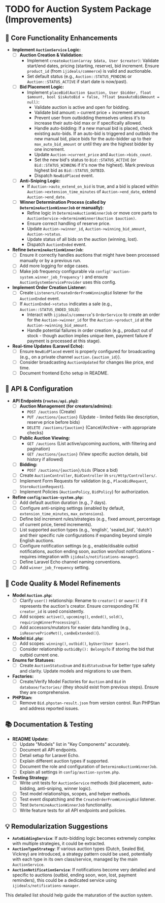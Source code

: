 # TODO for Auction System Package (Improvements)

## 🚀 Core Functionality Enhancements

-   **Implement `AuctionService` Logic:**
    -   [ ] **Auction Creation & Validation:**
        -   Implement `createAuction(array $data, User $creator)`: Validate start/end dates, pricing (starting, reserve), bid increment. Ensure `product_id` (from `ijideals/commerce`) is valid and auctionable.
        -   Set default status (e.g., `Auction::STATUS_PENDING` or `Auction::STATUS_ACTIVE` if start date is now/past).
    -   [ ] **Bid Placement Logic:**
        -   Implement `placeBid(Auction $auction, User $bidder, float $amount, bool $isAutoBid = false, ?float $maxAutoBidAmount = null)`:
            -   Validate auction is active and open for bidding.
            -   Validate bid amount: `>` current price + increment amount.
            -   Prevent user from outbidding themselves unless it's to increase their auto-bid max or if specifically allowed.
            -   Handle auto-bidding: If a new manual bid is placed, check existing auto-bids. If an auto-bid is triggered and outbids the new manual bid, place bids for the auto-bidder up to their `max_auto_bid_amount` or until they are the highest bidder by one increment.
            -   Update `Auction->current_price` and `Auction->bids_count`.
            -   Set the new bid's status to `Bid::STATUS_ACTIVE` (or `Bid::STATUS_WINNING` if it's now the highest). Mark previous highest bid as `Bid::STATUS_OUTBID`.
            -   Dispatch `NewBidPlaced` event.
    -   [ ] **Anti-Sniping Logic:**
        -   If `Auction->auto_extend_on_bid` is true, and a bid is placed within `Auction->extension_time_minutes` of `Auction->end_date`, extend `Auction->end_date`.
    -   [ ] **Winner Determination Process (called by `DetermineAuctionWinnerJob` or manually):**
        -   Refine logic in `DetermineAuctionWinnerJob` or move core parts to `AuctionService->determineWinner(Auction $auction)`.
        -   Ensure correct handling of reserve price.
        -   Update `Auction->winner_id`, `Auction->winning_bid_amount`, `Auction->status`.
        -   Update status of all bids on the auction (winning, lost).
        -   Dispatch `AuctionEnded` event.
-   **Refine `DetermineAuctionWinnerJob`:**
    -   [ ] Ensure it correctly handles auctions that might have been processed manually or by a previous run.
    -   [ ] Add more logging for edge cases.
    -   [ ] Make job frequency configurable via `config('auction-system.winner_job_frequency')` and ensure `AuctionSystemServiceProvider` uses this config.
-   **Implement Order Creation Listener:**
    -   [ ] Create `Listeners/CreateOrderFromWinningBid` listener for the `AuctionEnded` event.
    -   [ ] If `AuctionEnded->status` indicates a sale (e.g., `Auction::STATUS_ENDED_SOLD`):
        -   Interact with `ijideals/commerce`'s `OrderService` to create an order for the `Auction->winner_id` for the `Auction->product_id` at the `Auction->winning_bid_amount`.
        -   Handle potential failures in order creation (e.g., product out of stock - though auction implies unique item, payment failure if payment is processed at this stage).
-   **Real-time Updates (Laravel Echo):**
    -   [ ] Ensure `NewBidPlaced` event is properly configured for broadcasting (e.g., on a private channel `auction.{auction_id}`).
    -   [ ] Consider broadcasting `AuctionUpdated` for changes like price, end time.
    -   [ ] Document frontend Echo setup in README.

## 🔧 API & Configuration

-   **API Endpoints (`routes/api.php`):**
    -   [ ] **Auction Management (for creators/admins):**
        -   `POST /auctions` (Create)
        -   `PUT /auctions/{auction}` (Update - limited fields like description, reserve price before bids)
        -   `DELETE /auctions/{auction}` (Cancel/Archive - with appropriate checks)
    -   [ ] **Public Auction Viewing:**
        -   `GET /auctions` (List active/upcoming auctions, with filtering and pagination)
        -   `GET /auctions/{auction}` (View specific auction details, bid history if allowed)
    -   [ ] **Bidding:**
        -   `POST /auctions/{auction}/bids` (Place a bid)
    -   [ ] Create `AuctionController`, `BidController` in `src/Http/Controllers/`.
    -   [ ] Implement Form Requests for validation (e.g., `PlaceBidRequest`, `StoreAuctionRequest`).
    -   [ ] Implement Policies (`AuctionPolicy`, `BidPolicy`) for authorization.
-   **Refine `config/auction-system.php`:**
    -   [ ] Add default auction duration (e.g., 7 days).
    -   [ ] Configure anti-sniping settings (enabled by default, `extension_time_minutes`, `max_extensions`).
    -   [ ] Define bid increment rules/strategies (e.g., fixed amount, percentage of current price, tiered increments).
    -   [ ] List supported auction types (e.g., 'english', 'sealed_bid', 'dutch') and their specific rule configurations if expanding beyond simple English auctions.
    -   [ ] Configure notification settings (e.g., enable/disable outbid notifications, auction ending soon, auction won/lost notifications - requires integration with `ijideals/notifications-manager`).
    -   [ ] Define Laravel Echo channel naming conventions.
    -   [ ] Add `winner_job_frequency` setting.

## 🧹 Code Quality & Model Refinements

-   **Model `Auction.php`:**
    -   [ ] Clarify `user()` relationship: Rename to `creator()` or `owner()` if it represents the auction's creator. Ensure corresponding FK `creator_id` is used consistently.
    -   [ ] Add scopes: `active()`, `upcoming()`, `ended()`, `sold()`, `requiringWinnerProcessing()`.
    -   [ ] Add accessors/mutators for easier data handling (e.g., `isReservePriceMet()`, `canBeExtended()`).
-   **Model `Bid.php`:**
    -   [ ] Add scopes: `winning()`, `outbid()`, `byUser(User $user)`.
    -   [ ] Consider relationship `outbidBy(): BelongsTo` if storing the bid that outbid current one.
-   **Enums for Statuses:**
    -   [ ] Create `AuctionStatusEnum` and `BidStatusEnum` for better type safety and clarity. Update models and migrations to use them.
-   **Factories:**
    -   [ ] Create/Verify Model Factories for `Auction` and `Bid` in `database/factories/` (they should exist from previous steps). Ensure they are comprehensive.
-   **PHPStan:**
    -   [ ] Remove `Bid.phpstan-result.json` from version control. Run PHPStan and address reported issues.

## 📚 Documentation & Testing

-   **README Update:**
    -   [ ] Update "Models" list in "Key Components" accurately.
    -   [ ] Document all API endpoints.
    -   [ ] Detail setup for Laravel Echo.
    -   [ ] Explain different auction types if supported.
    -   [ ] Document the role and configuration of `DetermineAuctionWinnerJob`.
    -   [ ] Explain all settings in `config/auction-system.php`.
-   **Testing Strategy:**
    -   [ ] Write unit tests for `AuctionService` methods (bid placement, auto-bidding, anti-sniping, winner logic).
    -   [ ] Test model relationships, scopes, and helper methods.
    -   [ ] Test event dispatching and the `CreateOrderFromWinningBid` listener.
    -   [ ] Test `DetermineAuctionWinnerJob` functionality.
    -   [ ] Write feature tests for all API endpoints and policies.

## 💡 Remodularization Suggestions

*   **`AutoBiddingService`**: If auto-bidding logic becomes extremely complex with multiple strategies, it could be extracted.
*   **`AuctionTypeStrategy`**: If various auction types (Dutch, Sealed Bid, Vickrey) are introduced, a strategy pattern could be used, potentially with each type in its own class/service, managed by the main `AuctionService`.
*   **`AuctionNotificationService`**: If notifications become very detailed and specific to auctions (outbid, ending soon, won, lost, payment reminders), this could be a dedicated service using `ijideals/notifications-manager`.

This detailed list should help guide the maturation of the auction system.
